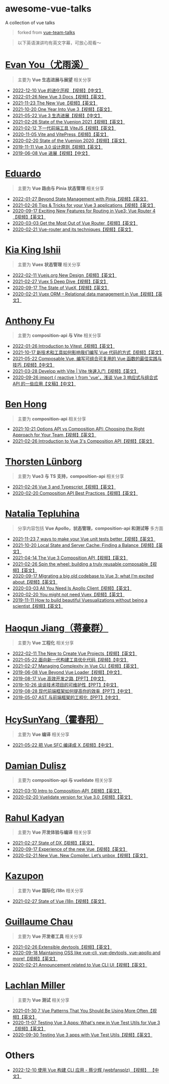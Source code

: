 # awesome-vue-talks
A collection of vue talks

> forked from [vue-team-talks](https://github.com/Leecason/vue-team-talks)

> 以下英语演讲均有英文字幕，可放心观看～

# [Evan You（尤雨溪）](https://github.com/yyx990803)

> 主要为 **Vue 生态进展与展望** 相关分享

- [2022-12-10 Vue 的进化历程 【视频】【中文】](https://www.bilibili.com/video/BV1644y1m7ws/?vd_source=0d15b527e7c09ff5ded4410b5ebfe7f0)
- [2022-01-26 New Vue 3 Docs【视频】【英文】](https://www.youtube.com/watch?v=OXKefYhCVyw)
- [2021-11-23 The New Vue【视频】【英文】](https://www.youtube.com/watch?v=2KBHvaAWJOA&list=PLRxahvbQSa_v9nKUI_UOiRPG7IOnq7b7Y)
- [2021-10-20 One Year Into Vue 3【视频】【英文】](https://www.youtube.com/watch?v=jTxHtDAnd6E)
- [2021-05-22 Vue 3 生态进展【视频】【中文】](https://www.youtube.com/watch?v=On6V97n_iEE)
- [2021-02-26 State of the Vuenion 2021【视频】【英文】](https://www.youtube.com/watch?v=El8Jw2CFj7g&list=PLCxzy-hmQq9Ev1wUhS49uBAPo-AwzkvfF)
- [2021-02-12 下一代前端工具 ViteJS【视频】【英文】](https://www.bilibili.com/video/BV1kh411Q7WN)
- [2020-11-05 Vite and VitePress【视频】【英文】](https://www.youtube.com/watch?v=xXrhg26VCSc)
- [2020-02-20 State of the Vuenion 2020【视频】【英文】](https://www.youtube.com/watch?v=3COrQGxnPv0&list=PLCxzy-hmQq9FnnpckFDeDtbpsUqxdheQn&index=28)
- [2019-11-11 Vue 3.0 设计原则【视频】【英文】](https://www.youtube.com/watch?v=WLpLYhnGqPA)
- [2019-06-08 Vue 进展【视频】【中文】](https://www.youtube.com/watch?v=AnoZheeH0Nk)

# [Eduardo](https://github.com/posva)

> 主要为 **Vue 路由与 Pinia 状态管理** 相关分享

- [2022-01-27 Beyond State Management with Pinia【视频】【英文】](https://www.youtube.com/watch?v=eflJ3VQZi6g)
- [2021-02-26 Tips & Tricks for your Vue 3 applications【视频】【英文】](https://www.youtube.com/watch?v=4KaakDai-3k)
- [2020-09-17 Exciting New Features for Routing in Vue3; Vue Router 4【视频】【英文】](https://www.youtube.com/watch?v=T5ZGRVxVm-A&list=PLCxzy-hmQq9HOg0mS0laLkMiTov2zyZ5q&index=17)
- [2020-03-03 Get the Most Out of Vue Router【视频】【英文】](https://www.youtube.com/watch?v=l9vvRqZ80vM&list=PLJNLwTPak6dgjZQOa9jroWZF4Ze9jlEZL&index=13)
- [2020-02-21 Vue-router and its techniques【视频】【英文】](https://www.youtube.com/watch?v=ysTn4XmFqNo&list=PLCxzy-hmQq9FnnpckFDeDtbpsUqxdheQn&index=21)

# [Kia King Ishii](https://github.com/kiaking)

> 主要为 **Vuex 状态管理** 相关分享

- [2022-02-11 Vuejs.org New Design【视频】【英文】](https://www.youtube.com/watch?v=QJPnrTMTGt8&list=PLCxzy-hmQq9GorRHGMurhHZb1KRdWUiYk&index=2)
- [2021-02-27 Vuex 5 Deep Dive【视频】【英文】](https://www.youtube.com/watch?v=WmgQH4pOhUc&list=PLCxzy-hmQq9Ev1wUhS49uBAPo-AwzkvfF&index=6)
- [2020-09-17 The State of VueX【视频】【英文】](https://curatedtalks.com/watch/kia-king-the-state-of-vue-x-at-vuejs-global)
- [2020-02-21 Vuex ORM – Relational data management in Vue【视频】【英文】](https://www.youtube.com/watch?v=wH_K5jmDALY&list=PLCxzy-hmQq9FnnpckFDeDtbpsUqxdheQn&index=13)

# [Anthony Fu](https://github.com/antfu)

> 主要为 **composition-api 与 Vite** 相关分享

- [2022-01-26 Introduction to Vitest【视频】【英文】](https://www.youtube.com/watch?v=CW9uTys0li0)
- [2021-10-17 新技术和工具如何影响我们编写 Vue 代码的⽅式【视频】【英文】](https://www.youtube.com/watch?v=CyaJLrqE9tc)
- [2021-05-22 Composable Vue, 编写可组合可复⽤的 Vue 函数的最佳实践与技巧【视频】【中文】](https://www.youtube.com/watch?v=84tk3XlS71c)
- [2021-03-28 Develop with Vite | Vite 快速入门【视频】【英文】](https://www.youtube.com/watch?v=xx8gEHet6n8)
- [2020-09-26 import { reactive } from 'vue'，浅谈 Vue 3 响应式与组合式 API 的⼀些应⽤【文稿】【中文】](https://antfu.me/posts/binfe-2020-zh)

# [Ben Hong](https://github.com/bencodezen)

> 主要为 **composition-api** 相关分享

- [2021-10-21 Options API vs Composition API: Choosing the Right Approach for Your Team【视频】【英文】](https://www.youtube.com/watch?v=C-av38HquXU)
- [2021-02-26 Introduction to Vue 3's Composition API【视频】【英文】](https://www.youtube.com/watch?v=fU1cV46aYEw&list=PLCxzy-hmQq9Ev1wUhS49uBAPo-AwzkvfF&index=3)

# [Thorsten Lünborg](https://github.com/LinusBorg)

> 主要为 **Vue3 与 TS 支持，composition-api** 相关分享

- [2021-02-26 Vue 3 and Typescript【视频】【英文】](https://www.youtube.com/watch?v=UxKMydqv0Fo&list=PLCxzy-hmQq9Ev1wUhS49uBAPo-AwzkvfF&index=22)
- [2020-02-20 Composition API Best Practices【视频】【英文】](https://www.youtube.com/watch?v=6D58SI9P-aU&list=PLCxzy-hmQq9FnnpckFDeDtbpsUqxdheQn&index=14)

# [Natalia Tepluhina](https://github.com/NataliaTepluhina)

> 分享内容包括 **Vue Apollo，状态管理，composition-api 和测试等** 多方面

- [2021-11-23 7 ways to make your Vue unit tests better【视频】【英文】](https://www.youtube.com/watch?v=L_BK8zXGdBM)
- [2021-10-20 Local State and Server Cache: Finding a Balance【视频】【英文】](https://www.youtube.com/watch?v=kJTfHJcIIxc)
- [2021-04-14 The Vue 3 Composition API【视频】【英文】](https://www.youtube.com/watch?v=l12xx0N46KY)
- [2021-02-26 Spin the wheel: building a truly reusable composable【视频】【英文】](https://www.youtube.com/watch?v=yynmJ_3Sx2M&list=PLCxzy-hmQq9Ev1wUhS49uBAPo-AwzkvfF&index=8)
- [2020-09-17 Migrating a big old codebase to Vue 3: what I’m excited about【视频】【英文】](https://www.youtube.com/watch?v=K1JoWmXh4qA&list=PLCxzy-hmQq9HOg0mS0laLkMiTov2zyZ5q&index=3)
- [2020-03-03 All You Need Is Apollo Client【视频】【英文】](https://www.youtube.com/watch?v=tXPvgWrLmeQ&list=PLJNLwTPak6dgjZQOa9jroWZF4Ze9jlEZL&index=3)
- [2020-02-20 You might not need Vuex【视频】【英文】](https://www.youtube.com/watch?v=sjB6wamZQN0&list=PLCxzy-hmQq9FnnpckFDeDtbpsUqxdheQn&index=30)
- [2019-11-11 How to build beautiful Vuesualizations without being a scientist【视频】【英文】](https://www.youtube.com/watch?v=_lSPeCSCfh8)

# [Haoqun Jiang（蒋豪群）](https://github.com/sodatea)

> 主要为 **Vue 工程化** 相关分享

- [2022-02-11 The New to Create Vue Projects【视频】【英文】](https://www.youtube.com/watch?v=V3JGZazdJwE&list=PLCxzy-hmQq9GorRHGMurhHZb1KRdWUiYk&index=3)
- [2021-05-22 面向新一代构建工具优化代码【视频】【中文】](https://www.bilibili.com/video/BV1Jo4y117LA/)
- [2021-02-27 Managing Complexity in Vue CLI【视频】【英文】](https://www.youtube.com/watch?v=Y-1y0JjflOU&list=PLCxzy-hmQq9Ev1wUhS49uBAPo-AwzkvfF&index=5)
- [2019-06-08 Vue Beyond Vue Loader【视频】【中文】](https://www.youtube.com/watch?v=reNHZrUGquM)
- [2019-08-17 Vue 高效开发之路【PPT】【中文】](https://zdk.f2er.net/wx/detail/5d59c538f0360d2cc1ba6ec5)
- [2019-10-26 谈谈技术项目的可维护性【PPT】【中文】](https://mp.weixin.qq.com/s/FIwjKM5D3Y1QF793bEWcyQ)
- [2019-08-28 现代前端框架如何提高你的效率【PPT】【中文】](https://mp.weixin.qq.com/s/OQq-HLUs5glhgL88fo2B0w)
- [2019-05-07 AST 与前端框架的工程化【PPT】【中文】](https://www.infoq.cn/article/qkaibf_1edauwzpydpt0)

# [HcySunYang（霍春阳）](https://github.com/HcySunYang)

> 主要为 **Vue 编译** 相关分享

- [2021-05-22 把 Vue SFC 编译成 X【视频】【中文】](https://www.youtube.com/watch?v=98kTtXrjnWg)

# [Damian Dulisz](https://github.com/shentao)

> 主要为 **composition-api 与 vuelidate** 相关分享

- [2021-03-10 Intro to Composition-API【视频】【英文】](https://www.youtube.com/watch?v=5QNz2tXnFlY)
- [2020-02-20 Vuelidate version for Vue 3.0【视频】【英文】](https://www.youtube.com/watch?v=5-Z-EmTnDyU&list=PLCxzy-hmQq9FnnpckFDeDtbpsUqxdheQn&index=23)

# [Rahul Kadyan](https://github.com/znck)

> 主要为 **Vue 开发体验与编译** 相关分享

- [2021-02-27 State of DX【视频】【英文】](https://www.youtube.com/watch?v=dh7Mj0cCVjY&list=PLCxzy-hmQq9Ev1wUhS49uBAPo-AwzkvfF&index=4)
- [2020-09-17 Experience of the new Vue【视频】【英文】](https://www.youtube.com/watch?v=i9bW2IdA8r0&list=PLCxzy-hmQq9HOg0mS0laLkMiTov2zyZ5q&index=27)
- [2020-02-21 New Vue. New Compiler. Let’s unbox【视频】【英文】](https://www.youtube.com/watch?v=k-mSbrj_fjU&list=PLCxzy-hmQq9FnnpckFDeDtbpsUqxdheQn&index=25)

# [Kazupon](https://github.com/kazupon)

> 主要为 **Vue 国际化 i18n** 相关分享

- [2021-02-27 State of Vue i18n【视频】【英文】](https://www.youtube.com/watch?v=7yaY1UDhhsk&list=PLCxzy-hmQq9Ev1wUhS49uBAPo-AwzkvfF&index=7)

# [Guillaume Chau](https://github.com/Akryum)

> 主要为 **Vue 开发者工具** 相关分享

- [2021-02-26 Extensible devtools【视频】【英文】](https://www.youtube.com/watch?v=bq-kv_i6WIk&list=PLCxzy-hmQq9Ev1wUhS49uBAPo-AwzkvfF&index=19)
- [2020-09-18 Maintaining OSS like vue-cli, vue-devtools, vue-apollo and more!【视频】【英文】](https://www.youtube.com/watch?v=Ow0W3Nc9mD4&list=PLCxzy-hmQq9HOg0mS0laLkMiTov2zyZ5q&index=11)
- [2020-02-21 Announcement related to Vue CLI UI【视频】【英文】](https://www.youtube.com/watch?v=GNW39QLvCU0&list=PLCxzy-hmQq9FnnpckFDeDtbpsUqxdheQn&index=18)

# [Lachlan Miller](https://github.com/lmiller1990)

> 主要为 **Vue 测试** 相关分享

- [2021-01-30 7 Vue Patterns That You Should Be Using More Often【视频】【英文】](https://www.youtube.com/watch?v=muaBCsVE-NM)
- [2020-11-07 Testing Vue 3 Apps: What's new in Vue Test Utils for Vue 3【视频】【英文】](https://www.youtube.com/watch?v=Tvnn93q6-so)
- [2020-09-30 Testing Vue 3 apps with Vue Test Utils【视频】【英文】](https://www.youtube.com/watch?v=0lV4dVYOyBw&list=PLC2LZCNWKL9ahK1IoODqYxKu5aA9T5IOA)

# Others
- [2022-12-10 使用 Vue 构建 CLI 应用 - 蔡少辉 (webfansplz) 【视频】 【中文】](https://www.bilibili.com/video/BV1i84y1t76C/?vd_source=0d15b527e7c09ff5ded4410b5ebfe7f0)
